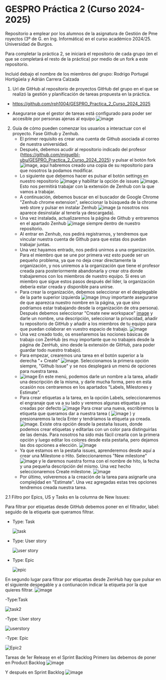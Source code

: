 # GESPRO Práctica 2 (Curso 2024-2025)
Repositorio a emplear por los alumnos de la asignatura de Gestión de Pme royectos (3º de G. en Ing. Informática) en el curso académico 2024/25. Universidad de Burgos.

Para completar la práctica 2, se iniciará el repositorio de cada grupo (en el que se completará el resto de la práctica) por medio de un fork a este repositorio.

Incluid debajo el nombre de los miembros del grupo:
Rodrigo Portugal Hortigüela y Adrián Carrera Calzada

1. Url de GitHub al repositorio de proyectos GitHub del grupo en el que se realizó la gestión y planificación de tareas propuesta en la práctica.
- https://github.com/rph1004/GESPRO_Practica_2_Curso_2024_2025

- Asegurarse que el gestor de tareas está configurado para poder ser accesible por personas ajenas al equipo
  ![image](https://github.com/user-attachments/assets/133b2bae-9788-4e9d-85d9-f38ededa3788)

2. Guía de cómo pueden comenzar los usuarios a interactuar con el proyecto. Fase Github y Zenhub.
     - El primer requisito es crear una cuenta de Github asociada al correo de nuestra universidad.
     - Después, debemos acudir al repositorio indicado del profesor (https://github.com/miguelbl-ubu/GESPRO_Practica_2_Curso_2024_2025) y pulsar el botón fork ![image](https://github.com/user-attachments/assets/91742394-ce71-4dd5-8890-be116edb3967), aquí habremos creado una copia de su repositorio para que nosotros la podamos modificar.
     - Lo siguiente que debemos hacer es pulsar el botón settings en nuestro repositorio ![image](https://github.com/user-attachments/assets/f8d78a65-2c81-41e4-b594-f6916693e58c) y habilitar la opción de issues ![image](https://github.com/user-attachments/assets/6b53f4a4-8eaa-4e0f-be27-3ce9fa5f5139). Esto nos permitirá trabajar con la extensión de Zenhub con la que vamos a trabajar.
     - A continuación, debemos buscar en el buscador de Google Chrome "Zenhub chrome extension", seleccionar la búsqueda de la chrome web store y pulsar en instalar Zenhub ![image](https://github.com/user-attachments/assets/89f02179-4e7e-423e-8fe1-2394881464bb) (a nosotros nos aparece desinstalar al tenerla ya descargada).
     - Una vez instalada, actualizaremos la página de Github y entraremos en el apartado Zenhub ![image](https://github.com/user-attachments/assets/867f822f-cd71-4afb-9246-9602b6861a50) siempre dentro de nuestro repositorio.
     - Al entrar en Zenhub, nos pedirá registrarnos, y tendremos que vincular nuestra cuenta de Github para que estas dos puedan trabajar juntas.
     - Una vez hayamos entrado, nos pedirá unirnos a una organización. Para el miembro que se une por primera vez esto puede ser un pequeño problema, ya que no deja crear directamente la organización, y nos uniremos a la organización que tiene el profesor creada para posteriormente abandonarla y crear otra donde trabajaremos con los miembros de nuestro equipo. Si eres un miembro que sigue estos pasos después del líder, la organización debería estar creada y disponible para unirse.
     - Para crear la organización, debemos seleccionar en el desplegable de la parte superior izquierda ![image](https://github.com/user-attachments/assets/6658187f-ba6e-4d97-b307-b19e9050b1f0) (muy importante asegurarse de que aparezca nuestro nombre en la página, ya que sino podríamos estar trabajando desde la organización de otra persona).
    Después debemos seleccionar "Create new workspace"  [image](https://github.com/user-attachments/assets/5391a7f5-f101-43ec-adf9-b9323ecc2b57) y darle un nombre, una descripción, seleccionar la privacidad, añadir tu repositorio de GitHub y añadir a los miembros de tu equipo para que puedan colaborar en vuestro espacio de trabajo. ![image](https://github.com/user-attachments/assets/0e0f51e1-ce27-4676-be53-881637f353c4)
      - Una vez creado todo, os enseñaremos las nociones básicas de trabajo con ZenHub (es muy importante que no trabajeis desde la página de ZenHub, sino desde la extensión de GitHub, para poder guardar todo nuestro trabajo).
      - Para empezar, crearemos una tarea en el botón superior a la derecha "+ Create" ![image](https://github.com/user-attachments/assets/f72a3b79-9a42-4f33-933f-6bf96805b934). Seleccionamos la primera opción siempre, "Github Issue" y se nos desplegará un menú de opciones para nuestra tarea.
      - ![image](https://github.com/user-attachments/assets/96f88104-1d5b-4a84-8a81-f0f006375ba5) En este menú, podemos darle un nombre a la tarea, añadir una descripción de la misma, y darle mucha forma, pero en esta ocasión nos centraremos en los apartados "Labels, Milestones y Estimate".
      - Para crear etiquetas a la tarea, en la opción Labels, seleccionaremos el engranaje que va a su lado y veremos algunas etiquetas ya creadas por defecto ![image](https://github.com/user-attachments/assets/a2173bb8-13c2-4a09-992b-849261bbcbd4) Para crear una nueva, escribiremos la etiqueta que queramos dar a nuestra tarea ( ![image](https://github.com/user-attachments/assets/9deb6c33-449e-4dfe-8d77-4d1e65680e06) ) y presionaremos la tecla Enter y tendríamos la etiqueta ya creada. ![image](https://github.com/user-attachments/assets/ffabe404-757f-422a-a510-d49db5711154). Existe otra opción desde la pestaña Issues, donde podemos crear etiquetas y editarlas con un color para distinguirlas de las demás. Para nosotros ha sido más fácil crearla con la primera opción y luego editar los colores desde esta pestaña, pero dejamos las dos opciones a elección. ![image](https://github.com/user-attachments/assets/aba7a472-ce9e-4e94-9dc4-41c5beaff566)
      - Ya que estamos en la pestaña issues, aprenderemos desde aquí a crear una Milestone o Hito. Seleccionaremos "New milestone" ![image](https://github.com/user-attachments/assets/9f2aaac3-35e7-47f2-84d7-263bf1be93e5) y le daremos nuestra forma con el nombre de hito, la fecha y una pequeña descripción del mismo. Una vez hecho seleccionaremos Create milestone. ![image](https://github.com/user-attachments/assets/7f4fe6ad-29b3-4622-b346-5eaa0321a359)
      - Por último, volveremos a la creación de la tarea para asignarle una complejidad en "Estimate". Una vez agregadas estas tres opciones tendremos creada nuestra tarea.

2.1 Filtro por Epics, US y Tasks en la columna de New Issues:

Para filtrar por etiquetas desde GitHub debemos poner en el filtrador, label: seguido de la etiqueta que queramos filtrar.

- Type: Task

  ![task](https://github.com/user-attachments/assets/3ac78aa6-a61a-4ff8-87d9-26d24f37f5b0)

- Type: User story

  ![user story](https://github.com/user-attachments/assets/8b3cbfa3-d8f3-4743-975c-a4b06ca8e303)

- Type: Epic

  ![epic](https://github.com/user-attachments/assets/b5417f45-667c-4377-bb36-1d566917f407)

En segundo lugar para filtrar por etiquetas desde ZenHub hay que pulsar en el siguiente despegable y a contiunacón indicar la etiqueta por la que quieres filtrar.
 ![image](https://github.com/user-attachments/assets/d6d35935-9cf7-4faf-9951-316628059855)

-Type:Task

  ![task2](https://github.com/user-attachments/assets/04b6523c-8a46-4437-a8ed-ec63b8c79f9b)

-Type: User story

  ![userstory](https://github.com/user-attachments/assets/a905d32d-8cd2-4848-a294-b447d1ea2da5)

-Type: Epic

  ![Epic2](https://github.com/user-attachments/assets/64f28405-59c2-404c-b2af-35eca4ff1a86)





Tareas de 1er Release en el Sprint Backlog
Primero las debemos de poner en Product Backlog
![image](https://github.com/user-attachments/assets/a769ecbf-fa2f-42f8-b158-045d663f9757)

Y después en Sprint Backlog
![image](https://github.com/user-attachments/assets/73d6d1c8-a2f2-4f42-ac31-1cf3e8d20c13)













 


